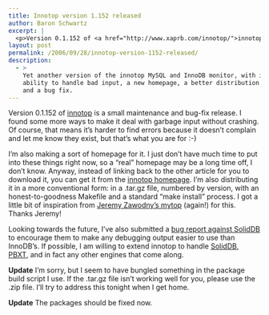 ```yaml
---
title: Innotop version 1.152 released
author: Baron Schwartz
excerpt: |
  <p>Version 0.1.152 of <a href="http://www.xaprb.com/innotop/">innotop</a> is a small maintenance and bug-fix release.  I found some more ways to make it deal with garbage input without crashing.  Of course, that means it's harder to find errors because it doesn't complain and let me know they exist, but that's what you are for :-)</p>
layout: post
permalink: /2006/09/28/innotop-version-1152-released/
description:
  - >
    Yet another version of the innotop MySQL and InnoDB monitor, with improved
    ability to handle bad input, a new homepage, a better distribution mechanism,
    and a bug fix.
---
```

Version 0.1.152 of [innotop][1] is a small maintenance and bug-fix release. I found some more ways to make it deal with garbage input without crashing. Of course, that means it&#8217;s harder to find errors because it doesn&#8217;t complain and let me know they exist, but that&#8217;s what you are for :-)

I&#8217;m also making a sort of homepage for it. I just don&#8217;t have much time to put into these things right now, so a &#8220;real&#8221; homepage may be a long time off, I don&#8217;t know. Anyway, instead of linking back to the other article for you to download it, you can get it from the [innotop homepage][2]. I&#8217;m also distributing it in a more conventional form: in a .tar.gz file, numbered by version, with an honest-to-goodness Makefile and a standard &#8220;make install&#8221; process. I got a little bit of inspiration from [Jeremy Zawodny&#8217;s mytop][3] (again!) for this. Thanks Jeremy!

Looking towards the future, I&#8217;ve also submitted a [bug report against SolidDB][4] to encourage them to make any debugging output easier to use than InnoDB&#8217;s. If possible, I am willing to extend innotop to handle [SolidDB][5], [PBXT][6], and in fact any other engines that come along.

**Update** I&#8217;m sorry, but I seem to have bungled something in the package build script I use. If the .tar.gz file isn&#8217;t working well for you, please use the .zip file. I&#8217;ll try to address this tonight when I get home.

**Update** The packages should be fixed now.

 [1]: http://www.xaprb.com/innotop/
 [2]: /innotop/
 [3]: http://jeremy.zawodny.com/mysql/mytop/
 [4]: http://dev.soliddb.com/bug/show_bug.cgi?id=24
 [5]: http://dev.soliddb.com/
 [6]: http://www.primebase.com/xt